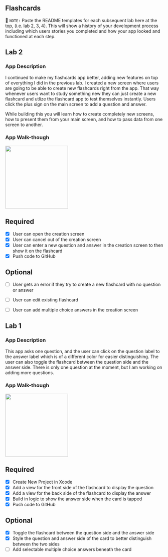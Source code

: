 ## Flashcards

📝 `NOTE:` Paste the README templates for each subsequent lab here at the top, (i.e. lab 2, 3, 4). This will show a history of your development process including which users stories you completed and how your app looked and functioned at each step.

## Lab 2

### App Description
I continued to make my flashcards app better, adding new features on top of everything I did in the previous lab. I created a new screen where users are going to be able to create new flashcards right from the app. That way whenever users want to study something new they can just create a new flashcard and utlize the flashcard app to test themselves instantly. Users click the plus sign on the main screen to add a question and answer.

While building this you will learn how to create completely new screens, how to present them from your main screen, and how to pass data from one screen to another.
### App Walk-though

<img src="https://recordit.co/V54CO3j64E" width=200><br>

## Required
- [x] User can open the creation screen
- [x] User can cancel out of the creation screen
- [x] User can enter a new question and answer in the creation screen to then show it on the flashcard
- [x] Push code to GitHub
## Optional
- [ ] User gets an error if they try to create a new flashcard with no question or answer
- [ ] User can edit existing flashcard
- [ ] User can add multiple choice answers in the creation screen



## Lab 1

### App Description
This app asks one question, and the user can click on the question label to the answer label which is of a different color for easier distinguishing. The user can also toggle the flashcard between the question side and the answer side. There is only one question at the moment, but I am working on adding more questions.

### App Walk-though

<img src="http://g.recordit.co/nuj8bfSKsD.gif" width=200><br>


## Required
- [x] Create New Project in Xcode
- [x] Add a view for the front side of the flashcard to display the question
- [x] Add a view for the back side of the flashcard to display the answer
- [x] Build in logic to show the answer side when the card is tapped
- [x] Push code to GitHub
## Optional
- [x] Toggle the flashcard between the question side and the answer side
- [x] Style the question and answer side of the card to better distinguish between the two sides
- [ ] Add selectable multiple choice answers beneath the card

